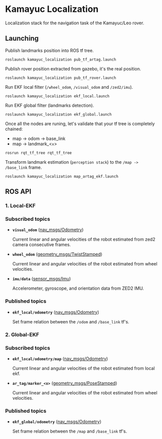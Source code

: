 # Kamayuc Localization

Localization stack for the navigation task of the Kamayuc/Leo rover.

## Launching

Publish landmarks position into ROS tf tree.
```
roslaunch kamayuc_localization pub_tf_artag.launch
```

Publish rover position extracted from gazebo, it's the real position.
```
roslaunch kamayuc_localization pub_tf_rover.launch
```

Run EKF local filter (`/wheel_odom`, `/visual_odom` and `/zed2/imu`).
```
roslaunch kamayuc_localization ekf_local.launch
```

Run EKF global filter (landmarks detection).
```
roslaunch kamayuc_localization ekf_global.launch
```

Once all the nodes are runing, let's validate that your tf tree is completely chained:
- map -> odom -> base_link  
- map -> landmark_<`x`>
```
rosrun rqt_tf_tree rqt_tf_tree
```

Transform landmark estimation (`perception stack`) to the `/map -> /base_link` frame.
```
roslaunch kamayuc_localization map_artag_ekf.launch
```

## ROS API

### 1. Local-EKF

### Subscribed topics

* **`visual_odom`** ([nav_msgs/Odometry])
    
    Current linear and angular velocities of the robot estimated from zed2 camera consecutive frames.

* **`wheel_odom`** ([geometry_msgs/TwistStamped])
    
    Current linear and angular velocities of the robot estimated from wheel velocities.

* **`imu/data`** ([sensor_msgs/Imu])
    
    Accelerometer, gyroscope, and orientation data from ZED2 IMU.

### Published topics

* **`ekf_local/odometry`** ([nav_msgs/Odometry])

    Set frame relation between the `/odom` and `/base_link` tf's.

### 2. Global-EKF

### Subscribed topics

* **`ekf_local/odometry/map`** ([nav_msgs/Odometry])
    
    Current linear and angular velocities of the robot estimated from local ekf.

* **`ar_tag/marker_<x>`** ([geometry_msgs/PoseStamped])

    Current linear and angular velocities of the robot estimated from wheel velocities.

### Published topics

* **`ekf_global/odometry`** ([nav_msgs/Odometry])

    Set frame relation between the `/map` and `/base_link` tf's.


[nav_msgs/Odometry]: http://docs.ros.org/api/nav_msgs/html/msg/Odometry.html
[geometry_msgs/TwistStamped]: http://docs.ros.org/api/geometry_msgs/html/msg/TwistStamped.html
[sensor_msgs/Imu]: http://docs.ros.org/api/sensor_msgs/html/msg/Imu.html
[geometry_msgs/PoseStamped]: http://docs.ros.org/api/geometry_msgs/html/msg/PoseStamped.html